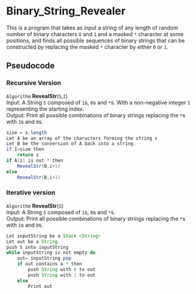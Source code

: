 # Binary_String_Revealer

This is a program that takes as input a string of any length of random number of binary characters `0` and `1` and a masked `*` character at some positions, and finds all possible sequences of binary strings that can be constructed by replacing the masked `*` character by either `0` or `1`.

## Pseudocode 
### Recursive Version
`Algorithm` **RevealStr**(`S`,`I`)\
Input: A String `S` composed of `1`s, `0`s and `*`s. With a non-negative integer `I` representing the starting index.\
Output: Print all possible combinations of binary strings replacing the `*`s with `1`s and `0`s.
```java
size ← s.length
Let A be an array of the characters forming the string s
Let B be the conversion of A back into a string.
if I=size then
    return s
if A[i] is not * then
    RevealStr(B,i+1)
else
    RevealStr(B,i+1)
```

### Iterative version
`Algorithm` **RevealStr**(`S`)\
Input: A String `S` composed of `1`s, `0`s and `*`s.\
Output: Print all possible combinations of binary strings replacing the `*`s with `1`s and `0`s.
``` java       
Let inputString be a Stack <String>
Let out be a String
push S into inputString
while inputString is not empty do
    out← inputString.pop
    if out contains a * then
        push String with 0 to out
        push String with 1 to out
    else
        Print out
```


